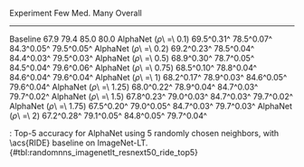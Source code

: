 Experiment                      Few        Med.        Many     Overall
-----------------------  ----------  ----------  ----------  ----------
Baseline                       67.9        79.4        85.0        80.0
AlphaNet (_ρ_\ =\ 0.1)   69.5^0.31^  78.5^0.07^  84.3^0.05^  79.5^0.05^
AlphaNet (_ρ_\ =\ 0.2)   69.2^0.23^  78.5^0.04^  84.4^0.03^  79.5^0.03^
AlphaNet (_ρ_\ =\ 0.5)   68.9^0.30^  78.7^0.05^  84.5^0.04^  79.6^0.06^
AlphaNet (_ρ_\ =\ 0.75)  68.5^0.10^  78.8^0.04^  84.6^0.04^  79.6^0.04^
AlphaNet (_ρ_\ =\ 1)     68.2^0.17^  78.9^0.03^  84.6^0.05^  79.6^0.04^
AlphaNet (_ρ_\ =\ 1.25)  68.0^0.22^  78.9^0.04^  84.7^0.03^  79.7^0.02^
AlphaNet (_ρ_\ =\ 1.5)   67.8^0.23^  79.0^0.03^  84.7^0.03^  79.7^0.02^
AlphaNet (_ρ_\ =\ 1.75)  67.5^0.20^  79.0^0.05^  84.7^0.03^  79.7^0.03^
AlphaNet (_ρ_\ =\ 2)     67.2^0.28^  79.1^0.05^  84.8^0.05^  79.7^0.04^

: Top-5 accuracy for AlphaNet using 5 randomly chosen neighbors, with \acs{RIDE} baseline on ImageNet-LT. {#tbl:randomnns_imagenetlt_resnext50_ride_top5}

